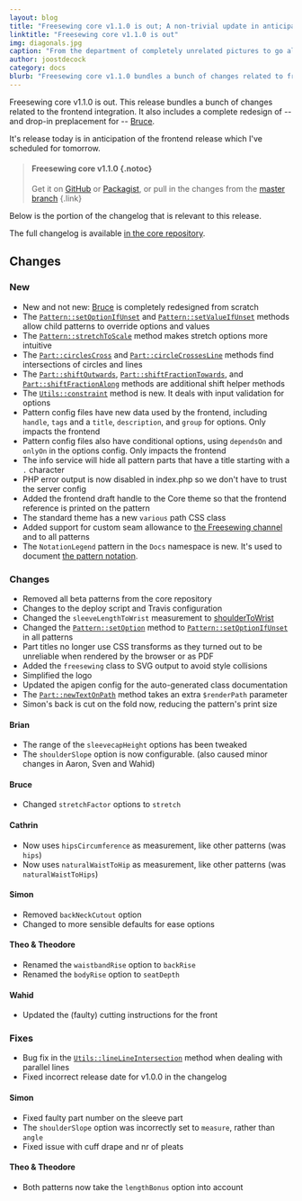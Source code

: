```yaml
---
layout: blog
title: "Freesewing core v1.1.0 is out; A non-trivial update in anticipation of the frontend release"
linktitle: "Freesewing core v1.1.0 is out"
img: diagonals.jpg
caption: "From the department of completely unrelated pictures to go along blog posts"
author: joostdecock
category: docs
blurb: "Freesewing core v1.1.0 bundles a bunch of changes related to frontend integration and a complete redesign of Bruce."
---
```

Freesewing core v1.1.0 is out. 
This release bundles a bunch of changes related to the frontend integration. 
It also includes a complete redesign of -- and drop-in preplacement for -- [Bruce](/patterns/bruce).

It's release today is in anticipation of the frontend release which I've scheduled for tomorrow.

> #### Freesewing core v1.1.0 {.notoc}
>
> Get it on [GitHub](https://github.com/freesewing/core/releases/tag/v1.1.0) or
> [Packagist](https://packagist.org/packages/freesewing/core),
> or pull in the changes from the [master branch](https://github.com/freesewing/core/tree/master)
{.link}

Below is the portion of the changelog that is relevant to this release.

The full changelog is available [in the core repository](https://github.com/freesewing/core/blob/develop/CHANGELOG.md). 

## Changes 

### New

 - New and not new: [Bruce](/patterns/bruce) is completely redesigned from scratch
 - The [`Pattern::setOptionIfUnset`](/docs/core/classdocs/patterns/core/pattern#setoptionifunset) and 
[`Pattern::setValueIfUnset`](/docs/core/classdocs/patterns/core/pattern#setvalueifunset) methods allow child patterns to override options and values
 - The [`Pattern::stretchToScale`](/docs/core/classdocs/patterns/core/pattern#stretchtoscale) method makes stretch options more intuitive
 - The [`Part::circlesCross`](/docs/core/classdocs/src/part#circlescross) and 
[`Part::circleCrossesLine`](/docs/core/classdocs/src/part#circlecrossesline) methods find intersections of circles and lines
 - The [`Part::shiftOutwards`](/docs/core/classdocs/src/part#shiftoutwards), 
[`Part::shiftFractionTowards`](/docs/core/classdocs/src/part#shiftfractiontowards), and 
[`Part::shiftFractionAlong`](/docs/core/classdocs/src/part#shiftfractionalong) methods are additional shift helper methods
 - The [`Utils::constraint`](/docs/core/classdocs/src/utils#constraint) method is new. It deals with input validation for options
 - Pattern config files have new data used by the frontend, including `handle`, `tags` and a `title`, `description`, and `group` for options. Only impacts the frontend
 - Pattern config files also have conditional options, using `dependsOn` and `onlyOn` in the options config. Only impacts the frontend
 - The info service will hide all pattern parts that have a title starting with a `.` character
 - PHP error output is now disabled in index.php so we don't have to trust the server config
 - Added the frontend draft handle to the Core theme so that the frontend reference is printed on the pattern
 - The standard theme has a new `various` path CSS class
 - Added support for custom seam allowance to [the Freesewing channel](/docs/core/classdocs/channels/core/freesewing) and to all patterns
 - The `NotationLegend` pattern in the `Docs` namespace is new. It's used to document [the pattern notation](/docs/patterns/notation).

### Changes

 - Removed all beta patterns from the core repository
 - Changes to the deploy script and Travis configuration
 - Changed the `sleeveLengthToWrist` measurement to [shoulderToWrist](/docs/measurements/shouldertowrist)
 - Changed the [`Pattern::setOption`](/docs/core/classdocs/patterns/core/pattern#setoption) method to 
[`Pattern::setOptionIfUnset`](/docs/core/classdocs/patterns/core/pattern#setoptionifunset) in all patterns
 - Part titles no longer use CSS transforms as they turned out to be unreliable when rendered by the browser or as PDF
 - Added the `freesewing` class to SVG output to avoid style collisions
 - Simplified the logo
 - Updated the apigen config for the auto-generated class documentation
 - The [`Part::newTextOnPath`](/docs/core/classdocs/src/part#newtextonpath) method takes an extra `$renderPath` parameter
 - Simon's back is cut on the fold now, reducing the pattern's print size

#### Brian

 - The range of the `sleevecapHeight` options has been tweaked
 - The `shoulderSlope` option is now configurable. (also caused minor changes in Aaron, Sven and Wahid)

#### Bruce
 - Changed `stretchFactor` options to `stretch`

#### Cathrin

 - Now uses `hipsCircumference` as measurement, like other patterns (was `hips`)
 - Now uses `naturalWaistToHip` as measurement, like other patterns (was `naturalWaistToHips`)

#### Simon

 - Removed `backNeckCutout` option
 - Changed to more sensible defaults for ease options

#### Theo & Theodore

 - Renamed the `waistbandRise` option to `backRise`
 - Renamed the `bodyRise` option to `seatDepth`

#### Wahid

 - Updated the (faulty) cutting instructions for the front

### Fixes

 - Bug fix in the [`Utils::lineLineIntersection`](/docs/core/classdocs/src/utils#linelineintersection) method when dealing with parallel lines
 - Fixed incorrect release date for v1.0.0 in the changelog

#### Simon

 - Fixed faulty part number on the sleeve part
 - The `shoulderSlope` option was incorrectly set to `measure`, rather than `angle`
 - Fixed issue with cuff drape and nr of pleats

#### Theo & Theodore

 - Both patterns now take the `lengthBonus` option into account

